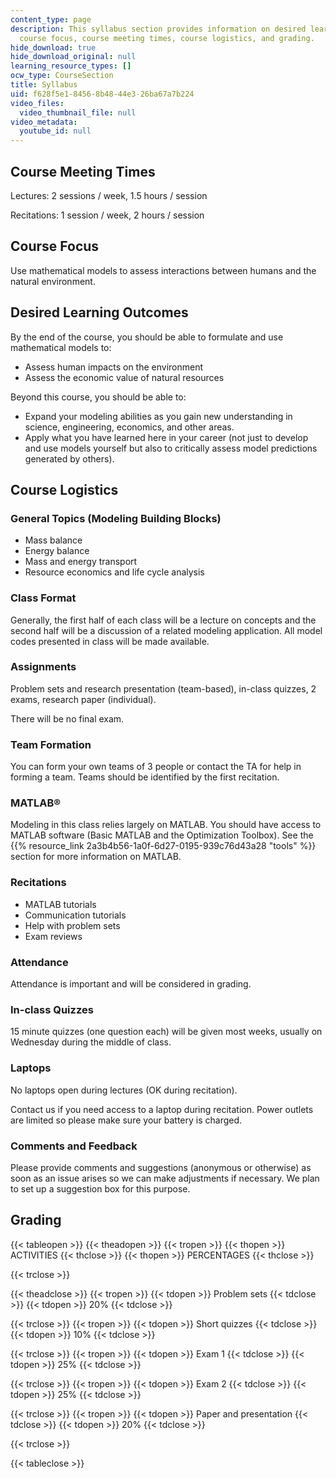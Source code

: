 ```yaml
---
content_type: page
description: This syllabus section provides information on desired learning outcomes,
  course focus, course meeting times, course logistics, and grading.
hide_download: true
hide_download_original: null
learning_resource_types: []
ocw_type: CourseSection
title: Syllabus
uid: f628f5e1-8456-8b48-44e3-26ba67a7b224
video_files:
  video_thumbnail_file: null
video_metadata:
  youtube_id: null
---
```


Course Meeting Times
--------------------

Lectures: 2 sessions / week, 1.5 hours / session

Recitations: 1 session / week, 2 hours / session

Course Focus
------------

Use mathematical models to assess interactions between humans and the natural environment.

Desired Learning Outcomes
-------------------------

By the end of the course, you should be able to formulate and use mathematical models to:

*   Assess human impacts on the environment
*   Assess the economic value of natural resources

Beyond this course, you should be able to:

*   Expand your modeling abilities as you gain new understanding in science, engineering, economics, and other areas.
*   Apply what you have learned here in your career (not just to develop and use models yourself but also to critically assess model predictions generated by others).

Course Logistics
----------------

### General Topics (Modeling Building Blocks)

*   Mass balance
*   Energy balance
*   Mass and energy transport
*   Resource economics and life cycle analysis

### Class Format

Generally, the first half of each class will be a lecture on concepts and the second half will be a discussion of a related modeling application. All model codes presented in class will be made available.

### Assignments

Problem sets and research presentation (team-based), in-class quizzes, 2 exams, research paper (individual).

There will be no final exam.

### Team Formation

You can form your own teams of 3 people or contact the TA for help in forming a team. Teams should be identified by the first recitation.

### MATLAB®

Modeling in this class relies largely on MATLAB. You should have access to MATLAB software (Basic MATLAB and the Optimization Toolbox). See the {{% resource_link 2a3b4b56-1a0f-6d27-0195-939c76d43a28 "tools" %}} section for more information on MATLAB.

### Recitations

*   MATLAB tutorials
*   Communication tutorials
*   Help with problem sets
*   Exam reviews

### Attendance

Attendance is important and will be considered in grading.

### In-class Quizzes

15 minute quizzes (one question each) will be given most weeks, usually on Wednesday during the middle of class.

### Laptops

No laptops open during lectures (OK during recitation).

Contact us if you need access to a laptop during recitation. Power outlets are limited so please make sure your battery is charged.

### Comments and Feedback

Please provide comments and suggestions (anonymous or otherwise) as soon as an issue arises so we can make adjustments if necessary. We plan to set up a suggestion box for this purpose.

Grading
-------

{{< tableopen >}}
{{< theadopen >}}
{{< tropen >}}
{{< thopen >}}
ACTIVITIES
{{< thclose >}}
{{< thopen >}}
PERCENTAGES
{{< thclose >}}

{{< trclose >}}

{{< theadclose >}}
{{< tropen >}}
{{< tdopen >}}
Problem sets
{{< tdclose >}}
{{< tdopen >}}
20%
{{< tdclose >}}

{{< trclose >}}
{{< tropen >}}
{{< tdopen >}}
Short quizzes
{{< tdclose >}}
{{< tdopen >}}
10%
{{< tdclose >}}

{{< trclose >}}
{{< tropen >}}
{{< tdopen >}}
Exam 1
{{< tdclose >}}
{{< tdopen >}}
25%
{{< tdclose >}}

{{< trclose >}}
{{< tropen >}}
{{< tdopen >}}
Exam 2
{{< tdclose >}}
{{< tdopen >}}
25%
{{< tdclose >}}

{{< trclose >}}
{{< tropen >}}
{{< tdopen >}}
Paper and presentation
{{< tdclose >}}
{{< tdopen >}}
20%
{{< tdclose >}}

{{< trclose >}}

{{< tableclose >}}